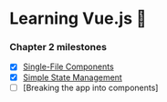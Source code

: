 # Learning Vue.js :tada:

### Chapter 2 milestones

- [x] [Single-File Components](src/app/MyComponent.vue)
- [x] [Simple State Management](src/app/store.js)
- [ ] [Breaking the app into components]
